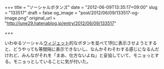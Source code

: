 +++
title = "ソーシャルボタンズ"
date = "2012-06-09T13:35:17+09:00"
slug = "133517"
draft = false
og_image = "post/2012/06/09/133517-og-image.png"
original_url = "http://june29.hatenablog.jp/entry/2012/06/09/133517"

+++

<p>いわゆるソーシャル<a class="keyword" href="http://d.hatena.ne.jp/keyword/%A5%A6%A5%A3%A5%B8%A5%A7%A5%C3%A5%C8">ウィジェット</a>的なボタンを並べて1列に表示させようとすると、どうやっても等間隔に表示できないし、なんかそわそわする感じになるんだけれど、みんながそれを「まあ、仕方ないよね」と妥協していて、モニョっとする。モニョっとしていることに気が付いた。</p>
